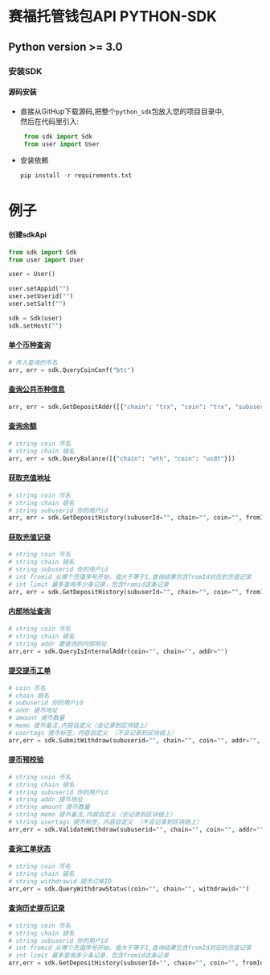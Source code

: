 # 赛福托管钱包API PYTHON-SDK

## Python version >= 3.0
### 安装SDK

#### 源码安装 
    
- 直接从GitHup下载源码,把整个`python_sdk`包放入您的项目目录中,  
  然后在代码里引入:
     ```python
      from sdk import Sdk
      from user import User
    ```
- 安装依赖
    ```python
    pip install -r requirements.txt
    ```       
# 例子

#### 创建sdkApi
 ```python
from sdk import Sdk
from user import User

user = User()

user.setAppid("")
user.setUserid("")
user.setSalt("")

sdk = Sdk(user)
sdk.setHost("")
``` 

#### [单个币种查询](https://github.com/chainlife-doc/wallet-api/blob/master/%E5%8D%95%E5%B8%81%E7%A7%8D%E4%BF%A1%E6%81%AF%E6%9F%A5%E8%AF%A2.md)
```python
# 传入查询的币名
arr, err = sdk.QueryCoinConf("btc")
```

#### [查询公共币种信息](https://github.com/chainlife-doc/wallet-api/blob/master/%E6%9F%A5%E8%AF%A2%E5%B8%81%E7%A7%8D%E4%BF%A1%E6%81%AF.md)
```python
arr, err = sdk.GetDepositAddr([{"chain": "trx", "coin": "trx", "subuserid": "1"}])
```

#### [查询余额](https://github.com/chainlife-doc/wallet-api/blob/master/%E6%9F%A5%E8%AF%A2%E4%BD%99%E9%A2%9D.md)
```python
# string coin 币名
# string chain 链名
arr, err = sdk.QueryBalance([{"chain": "eth", "coin": "usdt"}])
```

#### [获取充值地址](https://github.com/chainlife-doc/wallet-api/blob/master/deposit/%E8%8E%B7%E5%8F%96%E5%85%85%E5%80%BC%E5%9C%B0%E5%9D%80.md)
```python
# string coin 币名           
# string chain 链名          
# string subuserid 你的用户id
arr, err = sdk.GetDepositHistory(subuserId="", chain="", coin="", fromId=0, limit=100)
```

#### [获取充值记录](https://github.com/chainlife-doc/wallet-api/blob/master/deposit/%E8%8E%B7%E5%8F%96%E5%85%85%E5%80%BC%E8%AE%B0%E5%BD%95.md)
```python
# string coin 币名                                        
# string chain 链名                                       
# string subuserid 你的用户id                               
# int fromid 从哪个充值序号开始，值大于等于1,查询结果包含fromId对应的充值记录       
# int limit 最多查询多少条记录，包含fromid这条记录                      
arr, err = sdk.GetDepositHistory(subuserId="", chain="", coin="", fromId=0, limit=100)
```

#### [内部地址查询](https://github.com/chainlife-doc/wallet-api/blob/master/internal-addr/%E5%86%85%E9%83%A8%E5%9C%B0%E5%9D%80%E6%9F%A5%E8%AF%A2.md)
```python
# string coin 币名      
# string chain 链名     
# string addr 要查询的内部地址
arr,err = sdk.QueryIsInternalAddr(coin="", chain="", addr="")
```

#### [提交提币工单](https://github.com/chainlife-doc/wallet-api/blob/master/withdraw/%E6%8F%90%E4%BA%A4%E6%8F%90%E5%B8%81%E5%B7%A5%E5%8D%95.md)
```python
# coin 币名                        
# chain 链名                       
# subuserid 你的用户id             
# addr 提币地址                      
# amount 提币数量                    
# memo 提币备注,内容自定义（会记录到区块链上）      
# usertags 提币标签，内容自定义 （不会记录到区块链上）
arr,err = sdk.SubmitWithdraw(subuserid="", chain="", coin="", addr="", amount="", memo="", usertags="")
```

#### [提币预校验](https://github.com/chainlife-doc/wallet-api/blob/master/withdraw/%E6%8F%90%E5%B8%81%E9%A2%84%E6%A0%A1%E9%AA%8C%E6%8E%A5%E5%8F%A3.md)
```python
# string coin 币名                         
# string chain 链名                        
# string subuserid 你的用户id              
# string addr 提币地址                       
# string amount 提币数量                     
# string memo 提币备注,内容自定义（会记录到区块链上）       
# string usertags 提币标签，内容自定义 （不会记录到区块链上） 
arr,err = sdk.ValidateWithdraw(subuserid="", chain="", coin="", addr="", amount="", memo="", usertags="")
```

#### [查询工单状态](https://github.com/chainlife-doc/wallet-api/blob/master/withdraw/%E6%9F%A5%E8%AF%A2%E6%8F%90%E5%B8%81%E5%B7%A5%E5%8D%95%E7%8A%B6%E6%80%81.md)
```python
# string coin 币名          
# string chain 链名         
# string withdrawid 提币订单ID
arr,err = sdk.QueryWithdrawStatus(coin="", chain="", withdrawid="")
```

#### [查询历史提币记录](https://github.com/chainlife-doc/wallet-api/blob/master/withdraw/%E6%9F%A5%E8%AF%A2%E6%8F%90%E5%B8%81%E8%AE%B0%E5%BD%95.md)
```python
# string coin 币名                                           
# string chain 链名                                          
# string subuserid 你的用户id                                 
# int fromid 从哪个充值序号开始，值大于等于1,查询结果包含fromId对应的充值记录          
# int limit 最多查询多少条记录，包含fromid这条记录                         
arr,err = sdk.GetDepositHistory(subuserId="", chain="", coin="", fromId=0, limit=100)
```
